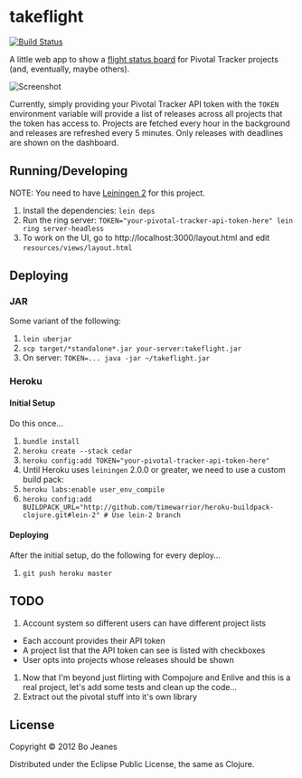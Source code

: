 # takeflight

[![Build Status](https://secure.travis-ci.org/bjeanes/takeflight.png)](http://travis-ci.org/bjeanes/takeflight)

A little web app to show a [flight status board](http://culturedcode.com/status/) for Pivotal Tracker projects (and, eventually, maybe others).

![Screenshot](https://img.skitch.com/20120921-becxf8y2btcaakqpg9f3qqpcfs.jpg)

Currently, simply providing your Pivotal Tracker API token with the `TOKEN` environment variable will provide
a list of releases across all projects that the token has access to. Projects are fetched every hour in the
background and releases are refreshed every 5 minutes. Only releases with deadlines are shown on the dashboard.

## Running/Developing

NOTE: You need to have [Leiningen 2](https://github.com/technomancy/leiningen/wiki/Upgrading) for this project.

1. Install the dependencies: `lein deps`
1. Run the ring server: `TOKEN="your-pivotal-tracker-api-token-here" lein ring server-headless`
1. To work on the UI, go to http://localhost:3000/layout.html and edit `resources/views/layout.html`

## Deploying

### JAR

Some variant of the following:

1. `lein uberjar`
1. `scp target/*standalone*.jar your-server:takeflight.jar`
1. On server: `TOKEN=... java -jar ~/takeflight.jar`

### Heroku

#### Initial Setup

Do this once...

1. `bundle install`
1. `heroku create --stack cedar`
1. `heroku config:add TOKEN="your-pivotal-tracker-api-token-here"`
1. Until Heroku uses `leiningen` 2.0.0 or greater, we need to use a custom build pack:
  1. `heroku labs:enable user_env_compile`
  1. `heroku config:add BUILDPACK_URL="http://github.com/timewarrior/heroku-buildpack-clojure.git#lein-2" # Use lein-2 branch`

#### Deploying

After the initial setup, do the following for every deploy...

1. `git push heroku master`

## TODO

1. Account system so different users can have different project lists
  * Each account provides their API token
  * A project list that the API token can see is listed with checkboxes
  * User opts into projects whose releases should be shown
1. Now that I'm beyond just flirting with Compojure and Enlive and this is a real project, let's add some tests and clean up the code...
1. Extract out the pivotal stuff into it's own library

## License

Copyright © 2012 Bo Jeanes

Distributed under the Eclipse Public License, the same as Clojure.
